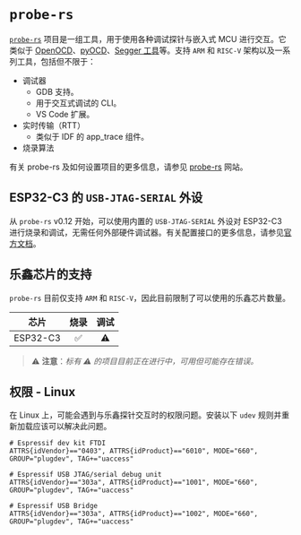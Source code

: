 # `probe-rs`

[`probe-rs`][probe-rs] 项目是一组工具，用于使用各种调试探针与嵌入式 MCU 进行交互。它类似于 [OpenOCD][openocd]、[pyOCD][pyocd]、[Segger 工具][segger-tools]等。支持 `ARM` 和 `RISC-V` 架构以及一系列工具，包括但不限于：

- 调试器
  - GDB 支持。
  - 用于交互式调试的 CLI。
  - VS Code 扩展。
- 实时传输（RTT）
  - 类似于 IDF 的 app_trace 组件。
- 烧录算法

有关 probe-rs 及如何设置项目的更多信息，请参见 [probe-rs] 网站。

[probe-rs]: https://probe.rs/
[openocd]: https://openocd.org/
[pyocd]: https://pyocd.io/
[segger-tools]: https://www.segger.com/

## ESP32-C3 的 `USB-JTAG-SERIAL` 外设

从 `probe-rs` v0.12 开始，可以使用内置的 `USB-JTAG-SERIAL` 外设对 ESP32-C3 进行烧录和调试，无需任何外部硬件调试器。有关配置接口的更多信息，请参见[官方文档][official-documentation]。

[official-documentation]: https://docs.espressif.com/projects/esp-idf/en/latest/esp32c3/api-guides/jtag-debugging/configure-builtin-jtag.html

## 乐鑫芯片的支持

`probe-rs` 目前仅支持 `ARM` 和 `RISC-V`，因此目前限制了可以使用的乐鑫芯片数量。

|   芯片   | 烧录 | 调试 |
| :------: | :--: | :--: |
| ESP32-C3 |  ✅  |  ⚠️  |

> ⚠️ **注意**：_标有 ⚠️ 的项目目前正在进行中，可用但可能存在错误。_

## 权限 - Linux

在 Linux 上，可能会遇到与乐鑫探针交互时的权限问题。安装以下 `udev` 规则并重新加载应该可以解决此问题。

```text
# Espressif dev kit FTDI
ATTRS{idVendor}=="0403", ATTRS{idProduct}=="6010", MODE="660", GROUP="plugdev", TAG+="uaccess"

# Espressif USB JTAG/serial debug unit
ATTRS{idVendor}=="303a", ATTRS{idProduct}=="1001", MODE="660", GROUP="plugdev", TAG+="uaccess"

# Espressif USB Bridge
ATTRS{idVendor}=="303a", ATTRS{idProduct}=="1002", MODE="660", GROUP="plugdev", TAG+="uaccess"
```

<!-- TODO: 当probe-rs可以实际调试至少具有良好回溯等功能的C3时，在此处添加一个示例配置：参见https://github.com/probe-rs/probe-rs/issues/877 -->
